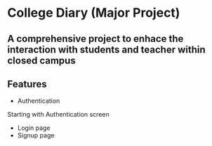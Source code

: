 # College Diary (Major Project)
## A comprehensive project to enhace the interaction with students and teacher within closed campus

## Features
- Authentication

Starting with Authentication screen
- Login page
- Signup page